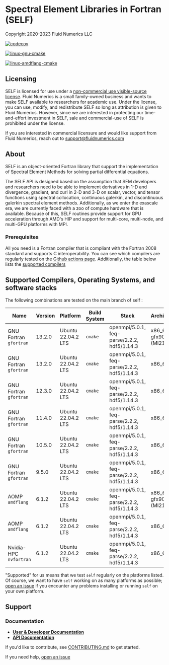 # Spectral Element Libraries in Fortran (SELF)
Copyright 2020-2023 Fluid Numerics LLC

[![codecov](https://codecov.io/gh/FluidNumerics/SELF/branch/main/graph/badge.svg?token=AKKSL5CWK6)](https://codecov.io/gh/FluidNumerics/SELF)

[![linux-gnu-cmake](https://github.com/FluidNumerics/SELF/actions/workflows/linux-gnu-cmake.yml/badge.svg)](https://github.com/FluidNumerics/SELF/actions/workflows/linux-gnu-cmake.yml)

[![linux-amdflang-cmake](https://github.com/FluidNumerics/SELF/actions/workflows/linux-amdflang-cmake.yaml/badge.svg)](https://github.com/FluidNumerics/SELF/actions/workflows/linux-amdflang-cmake.yaml)

## Licensing
SELF is licensed for use under a [non-commercial use visible-source license](./LICENSE). Fluid Numerics is a small family-owned business and wants to make SELF available to researchers for academic use. Under the license, you can use, modify, and redistribute SELF so long as attribution is given to Fluid Numerics. However, since we are interested in protecting our time-and-effort investment in SELF, sale and commercial-use of SELF is prohibited under the license.

If you are interested in commercial licensure and would like support from Fluid Numerics, reach out to support@fluidnumerics.com

## About
SELF is an object-oriented Fortran library that support the implementation of Spectral Element Methods for solving partial differential equations.

The SELF API is designed based on the assumption that SEM developers and researchers need to be able to implement derivatives in 1-D and divergence, gradient, and curl in 2-D and 3-D on scalar, vector, and tensor functions using spectral collocation, continuous galerkin, and discontinuous galerkin spectral element methods. Additionally, as we enter the exascale era, we are currently faced with a zoo of compute hardware that is available. Because of this, SELF routines provide support for GPU acceleration through AMD's HIP and support for multi-core, multi-node, and multi-GPU platforms with MPI.


### Prerequisites
All you need is a Fortran compiler that is compliant with the Fortran 2008 standard and supports C interoperability. You can see which compilers are regularly tested on the [Github actions page](https://github.com/FluidNumerics/feq-parse/actions/workflows/ci.yml). Additionally, the table below lists the [supported compilers](#supported-compilers)

## Supported Compilers, Operating Systems, and software stacks

The following combinations are tested on the main branch of self :

Name | Version | Platform | Build System | Stack | Architecture
--- | --- | --- | --- | --- | --- |
GNU Fortran `gfortran` | 13.2.0 | Ubuntu 22.04.2 LTS | `cmake` | openmpi/5.0.1, feq-parse/2.2.2, hdf5/1.14.3 | x86_64 - gfx90a (MI210)
GNU Fortran `gfortran` | 13.2.0 | Ubuntu 22.04.2 LTS | `cmake` | openmpi/5.0.1, feq-parse/2.2.2, hdf5/1.14.3 | x86_64
GNU Fortran `gfortran` | 12.3.0 | Ubuntu 22.04.2 LTS | `cmake` | openmpi/5.0.1, feq-parse/2.2.2, hdf5/1.14.3 | x86_64
GNU Fortran `gfortran` | 11.4.0 | Ubuntu 22.04.2 LTS | `cmake` | openmpi/5.0.1, feq-parse/2.2.2, hdf5/1.14.3 | x86_64
GNU Fortran `gfortran` | 10.5.0 | Ubuntu 22.04.2 LTS | `cmake` | openmpi/5.0.1, feq-parse/2.2.2, hdf5/1.14.3 | x86_64
GNU Fortran `gfortran` | 9.5.0 | Ubuntu 22.04.2 LTS | `cmake` | openmpi/5.0.1, feq-parse/2.2.2, hdf5/1.14.3 | x86_64
AOMP `amdflang` | 6.1.2 | Ubuntu 22.04.2 LTS | `cmake` | openmpi/5.0.1, feq-parse/2.2.2, hdf5/1.14.3 | x86_64 - gfx90a (MI210)
AOMP `amdflang` | 6.1.2 | Ubuntu 22.04.2 LTS | `cmake` | openmpi/5.0.1, feq-parse/2.2.2, hdf5/1.14.3 | x86_64
Nvidia-HPC `nvfortran` | 6.1.2 | Ubuntu 22.04.2 LTS | `cmake` | openmpi/5.0.1, feq-parse/2.2.2, hdf5/1.14.3 | x86_64


"Supported" for us means that we test `self` regularly on the platforms listed. Of course, we want to have `self` working on as many platforms as possible; [open an issue](https://github.com/FluidNumerics/SELF/issues/new/choose) if you encounter any problems installing or running `self` on your own platform.

## Support

### Documentation

* [**User & Developer Documentation**](https://fluidnumerics.github.io/SELF)
* [**API Documentation**](https://fluidnumerics.github.io/SELF/ford/)


If you'd like to contribute, see [CONTRIBUTING.md](./CONTRIBUTING.md) to get started.

If you need help, [open an issue](https://github.com/FluidNumerics/SELF/issues/new)

